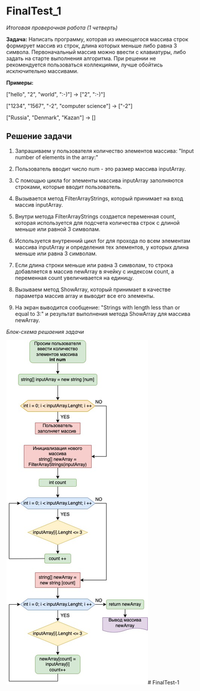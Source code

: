 # FinalTest_1
*Итоговая проверочная работа (1 четверть)*

__Задача:__ Написать программу, которая из имеющегося массива строк формирует массив из строк, длина которых меньше либо равна 3 символа. Первоначальный массив можно ввести с клавиатуры, либо задать на старте выполнения алгоритма. При решении не рекомендуется пользоваться коллекциями, лучше обойтись исключительно массивами.

 __Примеры:__

 ["hello", "2", "world", ":-)"] -> ["2", ":-)"]

 ["1234", "1567", "-2", "computer science"] -> ["-2"]

 ["Russia", "Denmark", "Kazan"] -> []

 ## Решение задачи

1. Запрашиваем у пользователя количество элементов массива: "Input number of elements in the array:"

 2. Пользователь вводит число num - это размер массива inputArray.

 3. С помощью цикла for элементы массива inputArray заполняются строками, которые вводит пользователь.

 4. Вызывается метод FilterArrayStrings, который принимает на вход массив inputArray.

 5. Внутри метода FilterArrayStrings создается переменная count, которая используется для подсчета количества строк с длиной меньше или равной 3 символам.

 6. Используется внутренний цикл for для прохода по всем элементам массива inputArray и определения тех элементов, у которых длина меньше или равна 3 символам.

 7. Если длина строки меньше или равна 3 символам, то строка добавляется в массив newArray в ячейку с индексом count, а переменная count увеличивается на единицу.

 8. Вызываем метод ShowArray, который принимает в качестве параметра массив array и выводит все его элементы.

 9.  На экран выводится сообщение: "Strings with length less than or equal to 3:" и результат выполнения метода ShowArray для массива newArray.
 
*Блок-схема решаения задачи*

 ![Решение](/Решение.jpg)# FinalTest-1
